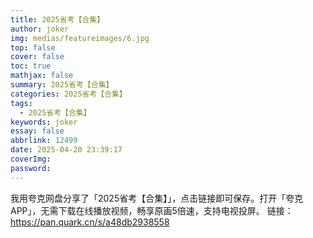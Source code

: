 ```yaml
---
title: 2025省考【合集】
author: joker
img: medias/featureimages/6.jpg
top: false
cover: false
toc: true
mathjax: false
summary: 2025省考【合集】
categories: 2025省考【合集】
tags:
  - 2025省考【合集】
keywords: joker
essay: false
abbrlink: 12499
date: 2025-04-20 23:39:17
coverImg:
password:
---
```


我用夸克网盘分享了「2025省考【合集】」，点击链接即可保存。打开「夸克APP」，无需下载在线播放视频，畅享原画5倍速，支持电视投屏。
链接：https://pan.quark.cn/s/a48db2938558
